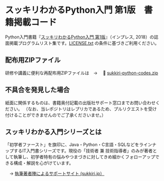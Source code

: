 # スッキリわかるPython入門 第1版　書籍掲載コード

Python入門書籍『[スッキリわかるPython入門 第1版](https://sukkiri.jp/books/sukkiri_python)』（インプレス, 2018）の誌面掲載プログラムリスト集です。[LICENSE.txt](https://github.com/miyabilink/sukkiri-spython-codes/raw/main/LICENSE.txt) の条件に基づきご利用ください。  

## 配布用ZIPファイル
研修や講義に便利な再配布用ZIPファイルは　→ 　🎁 [sukkiri-python-codes.zip](https://github.com/miyabilink/sukkiri-spython-codes/releases/download/v3.3/sukkiri-python-codes.zip) 

## 不具合を発見した場合
紙面に関係するものは、書籍奥付記載の出版社サポート窓口までお問い合わせください。
（なお、当レポジトリはレプリカであるため、プルリクエストを受け付けることができませんのでご了承くださいませ。）

## スッキリわかる入門シリーズとは
「初学者ファースト」を旗印に、Java・Python・C言語・SQLなどをラインナップするIT入門書シリーズです。現役の「技術者 兼 技術指導者」のみが著者として執筆し、初学者特有の悩みやつまづきに対してきめ細かくフォローアップできる構成・解説を心がけています。

　→ [執筆著者陣によるサポートサイト (sukkiri.jp）](https://sukkiri.jp/)

